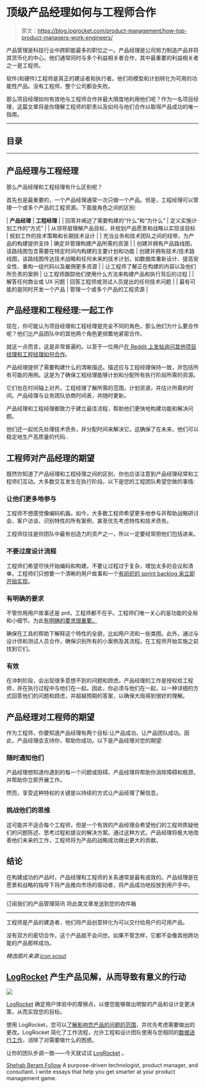 # 顶级产品经理如何与工程师合作

> 原文：<https://blog.logrocket.com/product-management/how-top-product-managers-work-engineers/>

产品管理是科技行业中跨职能最多的职位之一。产品经理是公司努力制造产品并将其货币化的中心。他们通常同时与多个利益相关者合作，其中最重要的利益相关者之一是工程师。

软件(和硬件)工程师是真正的建设者和执行者。他们将模型和计划转化为可用的功能性产品。没有工程师，整个公司都会失败。

那么项目经理如何有效地与工程师合作并最大限度地利用他们呢？作为一名项目经理，这篇文章将是你理解工程师的职责以及如何与他们合作以取得产品成功的唯一指南。

* * *

## 目录

* * *

## 产品经理与工程经理

那么产品经理和工程经理有什么区别呢？

首先也是最重要的，一个产品经理通常一次只做一个产品。但是，工程经理可以管理一个或多个产品的工程资源。下面是角色之间的区别:

| **产品经理** | **工程经理** |
| 回答并阐述了需要构建的“什么”和“为什么” | 定义实施计划工作的“方式” |
| 从领导层理解产品目标，并规划产品愿景和战略以实现该目标 | 规划工作的技术策略和长期技术设计 |
| 充当业务和技术团队之间的纽带，为产品的构建提供支持 | 确定并管理构建产品所需的资源 |
| 创建并拥有产品路线图，该路线图包含需要在特定时间内构建的主要计划和功能 | 创建并拥有技术/技术路线图，该路线图传达技术战略和任何未来的技术计划，如数据库重新设计、提高安全性、重构一组代码以及雇佣更多资源 |
| 让工程师了解正在构建的内容以及他们所负责的案例 | 让工程师跟踪他们使用什么方法来构建产品和执行背后的过程 |
| 解答任何商业或 UX 问题 | 回答工程师或测试人员提出的任何技术问题 |
| 最有可能的是同时开发一个产品 | 管理一个或多个产品的工程资源 |

## 产品经理和工程经理:一起工作

现在，你可能认为项目经理和工程经理是完全不同的角色，那么他们为什么要合作呢？他们比产品团队中的其他两个角色更频繁地紧密合作。

就这一点而言，这是非常普遍的。以至于一位用户[在 Reddit 上发帖询问其他项目经理和工程经理如何合作](https://www.reddit.com/r/ProductManagement/comments/ywrwrx/pms_how_do_you_work_with_engineering_manager/?utm_source=share&utm_medium=ios_app&utm_name=iossmf)。

产品经理提供了需要构建什么的清晰描述。描述应与工程经理保持一致，并包括所有可能的用例。这是为了确保工程经理能够计划和分配所有执行阶段所需的资源。

它们也在时间轴上对齐。工程经理了解所需的范围，计划资源，并估计所需的时间。产品经理与业务团队协商时间表，并随时更新。

产品经理和工程经理都致力于建立最佳流程，帮助他们更快地构建功能和解决问题。

他们还一起优先处理技术债务，并分配时间来解决它。这确保了在未来，他们可以稳定地生产高质量的代码..

## 工程师对产品经理的期望

既然你知道了产品经理和工程经理之间的区别，你也应该注意到产品经理经常和工程师们互动。大多数交互发生在执行阶段。以下是您的工程团队希望您做的事情:

### 让他们更多地参与

工程师不想感觉像编码机器。如今，大多数工程师希望更多地参与并帮助战略研讨会、客户访谈、识别特性的所有案例，甚至优先考虑特性和技术债务。

工程师往往是你团队中最有创造力的资产之一，所以一定要经常把他们包括进来。

### 不要过度设计流程

工程师们希望尽快开始编码和构建。不要让过程过于复杂，增加太多的会议和清单。工程师们只想要一个清晰的用户故事和一个[有组织的 sprint backlog 来立即开始实现](https://blog.logrocket.com/product-management/sprint-backlog-how-to-prioritize-examples/)。

### 有明确的要求

不管你用用户故事还是 prd，工程师都不在乎。工程师们唯一关心的是功能的全局和小细节。为此[有明确的要求很重要。](https://blog.logrocket.com/product-management/how-to-write-product-requirements-documents-prds/)

确保在工具的帮助下解释这个特性的全貌，比如用户流和一些类图。此外，通过与设计师和测试人员合作，确保识别所有的小案例及其流程。在工程师开始实施之前找到它们。

### 有效

在冲刺阶段，会出现很多意想不到的问题和顾虑。产品经理的工作是授权给工程师，并在执行过程中与他们在一起。因此，你必须与他们在一起，以一种详细的方式回答他们的问题和顾虑，并超越预期的答案，以确保大局得到很好的理解。

## 产品经理对工程师的期望

作为工程师，你要知道产品经理有两个目标:让产品成功，让产品团队成功。因此，产品经理会支持你，帮助你成功。以下是产品经理对您的期望:

### 随时通知他们

产品经理想知道你遇到的每一个问题或阻碍。产品经理将帮助你消除障碍和瓶颈，并帮助你立即开展工作。

然而，享受这种特权的关键是以持续的方式让产品经理了解信息。

### 挑战他们的思维

这可能并不适合每个工程师，但是一个有效的产品经理会希望他们的工程师质疑他们的问题陈述、思考过程和提议的解决方案。通过这种方式，产品经理将极大地改善他们未来的工作，工程师将为产品的战略成功做出更大的贡献。

## 结论

在构建成功的产品时，产品经理和工程师的关系通常是最有成效的。产品经理是在愿景和战略的指导下将产品推向市场的驱动者，将产品成功地投放到用户手中。

* * *

订阅我们的产品管理简讯
将此类文章发送到您的收件箱

* * *

工程师是产品的建造者，他们将产品创意转化为可以交付给用户的可用产品。

没有双方的密切合作，这个产品就不会问世。如果不管怎样，它都不会像其他跨功能的产品那样成功。

*精选图片来源:[icon scout](https://iconscout.com/icon/partnership-1543484)*

## [LogRocket](https://lp.logrocket.com/blg/pm-signup) 产生产品见解，从而导致有意义的行动

[![](img/1af2ef21ae5da387d71d92a7a09c08e8.png)](https://lp.logrocket.com/blg/pm-signup)

[LogRocket](https://lp.logrocket.com/blg/pm-signup) 确定用户体验中的摩擦点，以便您能够做出明智的产品和设计变更决策，从而实现您的目标。

使用 LogRocket，您可以[了解影响您产品的问题的范围](https://logrocket.com/for/analytics-for-web-applications)，并优先考虑需要做出的更改。LogRocket 简化了工作流程，允许工程和设计团队使用与您相同的[数据进行工作](https://logrocket.com/for/web-analytics-solutions)，消除了对需要做什么的困惑。

让你的团队步调一致——今天就试试 [LogRocket](https://lp.logrocket.com/blg/pm-signup) 。

[Shehab Beram Follow](https://blog.logrocket.com/author/shehabberam/) A purpose-driven technologist, product manager, and consultant. I write essays that help you get smarter at your product management game.